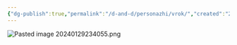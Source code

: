 ```yaml
---
{"dg-publish":true,"permalink":"/d-and-d/personazhi/vrok/","created":"2024-01-29T23:40:52.760+04:00","updated":"2024-02-05T20:43:40.629+04:00"}
---
```



![Pasted image 20240129234055.png](/img/user/img/Pasted%20image%2020240129234055.png)